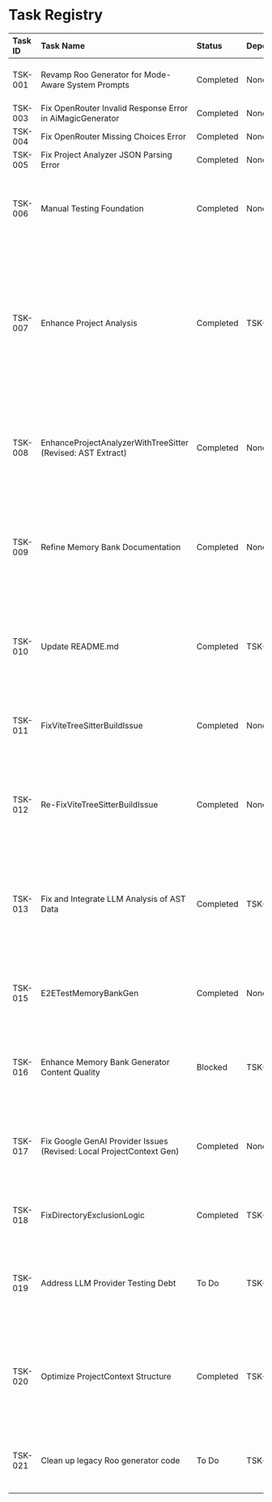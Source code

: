 # Task Registry

| Task ID | Task Name                                                            | Status    | Dependencies | Start Date | Completion Date | Notes/Follow-up                                                                                                                                                                                                                                       |
| :------ | :------------------------------------------------------------------- | :-------- | :----------- | :--------- | :-------------- | :---------------------------------------------------------------------------------------------------------------------------------------------------------------------------------------------------------------------------------------------------- |
| TSK-001 | Revamp Roo Generator for Mode-Aware System Prompts                   | Completed | None         | 2025-05-13 | 2025-05-13      | Critical: TSK-020 deferred automated test updates; tsconfig.json modified.                                                                                                                                                                            |
| TSK-003 | Fix OpenRouter Invalid Response Error in AiMagicGenerator            | Completed | None         | 2025-04-30 | 2025-04-30      |                                                                                                                                                                                                                                                       |
| TSK-004 | Fix OpenRouter Missing Choices Error                                 | Completed | None         | 2025-04-30 | 2025-04-30      |                                                                                                                                                                                                                                                       |
| TSK-005 | Fix Project Analyzer JSON Parsing Error                              | Completed | None         |            |                 |                                                                                                                                                                                                                                                       |
| TSK-006 | Manual Testing Foundation                                            | Completed | None         | 2025-05-02 | 2025-05-02      | Findings: ProjectContext lacks detailed internal structure. Follow-up: Enhance Project Analysis for more granular ProjectContext (New Task).                                                                                                          |
| TSK-007 | Enhance Project Analysis                                             | Completed | TSK-006      | 2025-05-02 | 2025-05-02      | Completed with successful Code Review. Memory Bank Update Recommendation: Update DeveloperGuide.md's section on Project Analysis to reflect the enhanced ProjectContext structure (definedFunctions, definedClasses). Consider adding a JSON example. |
| TSK-008 | EnhanceProjectAnalyzerWithTreeSitter (Revised: AST Extract)          | Completed | None         | 2025-05-02 | 2025-05-05      | Implemented generic AST extraction. Follow-up: Address deferred unit test debt (AC10 initially unmet but accepted by user). Future task needed for LLM analysis of AST data.                                                                          |
| TSK-009 | Refine Memory Bank Documentation                                     | Completed | None         | 2025-05-02 | 2025-05-02      | Refined core memory bank files. Code Review approved with reservations (minor formatting in DevGuide code blocks - AC11/AC14 user accepted). Follow-up: Task to fix remaining formatting issues.                                                      |
| TSK-010 | Update README.md                                                     | Completed | TSK-009      | 2025-05-02 | 2025-05-02      | Updated README.md to align with refined memory bank documentation (TSK-009). Corrected setup, commands, release process, removed Vite section. Approved by Code Review.                                                                               |
| TSK-011 | FixViteTreeSitterBuildIssue                                          | Completed | None         | 2025-05-03 | 2025-05-03      | Attempted fix for Vite build config using postbuild script (`cpy-cli`). Fix was insufficient; TSK-008 remains blocked.                                                                                                                                |
| TSK-012 | Re-FixViteTreeSitterBuildIssue                                       | Completed | None         | 2025-05-03 | 2025-05-04      | Pivoted to removing queries instead of fixing. Runtime blocker resolved. Redelegated once for missing code review. Follow-up: Add inline docs, implement LLM analysis, fix lint issues.                                                               |
| TSK-013 | Fix and Integrate LLM Analysis of AST Data                           | Completed | TSK-008      | 2025-05-05 | 2025-05-05      | Fixed condensation logic and integration. `ProjectContext` now excludes raw `astData` and includes `codeInsights`. Resolved TSK-015 blocker. Follow-up: TSK-016 (Enhance MemBank Gen Quality).                                                        |
| TSK-015 | E2ETestMemoryBankGen                                                 | Completed | None         | 2025-05-05 | 2025-05-05      | E2E test passed implicitly during verification of TSK-013 (AC10, AC13). Build successful, generator ran without payload errors.                                                                                                                       |
| TSK-016 | Enhance Memory Bank Generator Content Quality                        | Blocked   | TSK-013      | 2025-05-06 | -               | Blocked by issues in ProjectContext generation (TSK-017 findings, now TSK-018). Enhance generator to use `codeInsights` for richer documentation.                                                                                                     |
| TSK-017 | Fix Google GenAI Provider Issues (Revised: Local ProjectContext Gen) | Completed | None         | 2025-05-07 | 2025-05-07      | Completed with user acceptance of deferred E2E/unit testing for non-Google providers. Follow-up: TSK-019 (Testing Debt), TSK-020 (ProjectContext Optimization).                                                                                       |
| TSK-018 | FixDirectoryExclusionLogic                                           | Completed | TSK-017      | 2025-05-07 | 2025-05-07      | Addresses directory exclusion issues found in TSK-017. Verified by unit tests and code review.                                                                                                                                                        |
| TSK-019 | Address LLM Provider Testing Debt                                    | To Do     | TSK-017      |            | -               | Implement comprehensive E2E and unit tests for `getStructuredCompletion` in Anthropic, OpenAI, and OpenRouter providers, as per TSK-017 Code Review.                                                                                                  |
| TSK-020 | Optimize ProjectContext Structure                                    | Completed | TSK-017      | 2025-05-11 | 2025-05-11      | Refactored ProjectContext to minimal structure. Manual test of memory-bank generator successful. CRITICAL FOLLOW-UP: Automated tests (AC5, AC6) deferred; tsconfig.json modified.                                                                     |
| TSK-021 | Clean up legacy Roo generator code                                   | To Do     | TSK-001      |            | -               | Clean up unused properties, dependencies, and files related to the old Roo generator implementation.                                                                                                                                                  |
